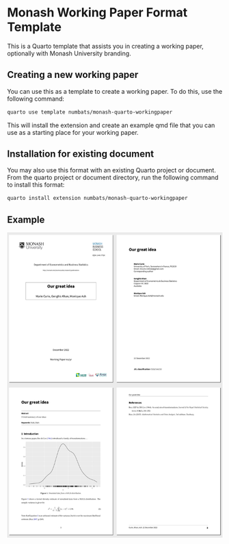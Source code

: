 
<!-- README.md is generated from README.qmd. Please edit that file -->

# Monash Working Paper Format Template

This is a Quarto template that assists you in creating a working paper,
optionally with Monash University branding.

## Creating a new working paper

You can use this as a template to create a working paper. To do this,
use the following command:

``` bash
quarto use template numbats/monash-quarto-workingpaper
```

This will install the extension and create an example qmd file that you
can use as a starting place for your working paper.

## Installation for existing document

You may also use this format with an existing Quarto project or
document. From the quarto project or document directory, run the
following command to install this format:

``` bash
quarto install extension numbats/monash-quarto-workingpaper
```

## Example

<div>

[![](examples/template.png)](examples/template.pdf)

</div>
